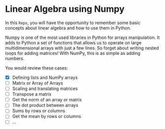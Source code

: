 # Linear Algebra using Numpy
In this `Repo`, you will have the opportunity to remember some basic concepts about linear algebra and how to use them in Python.

Numpy is one of the most used libraries in Python for arrays manipulation. It adds to Python a set of functions that allows us to operate on large multidimensional arrays with just a few lines. So forget about writing nested loops for adding matrices! With NumPy, this is as simple as adding numbers.

You would review these cases:

- [x] Defining lists and NumPy arrays
- [ ] Matrix or Array of Arrays
- [ ] Scaling and translating matrices
- [ ] Transpose a matrix
- [ ] Get the norm of an array or matrix
- [ ] The dot product between arrays
- [ ] Sums by rows or columns
- [ ] Get the mean by rows or columns
- [ ] ...
